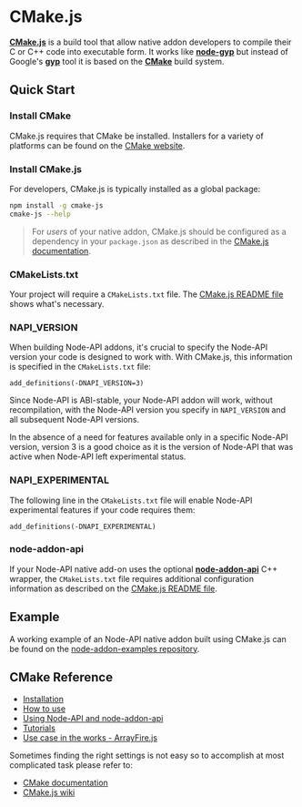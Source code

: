 # CMake.js

[**CMake.js**](cmake-js/cmake-js) is a build tool that allow native addon developers to compile their
C or C++ code into executable form. It works like **[node-gyp](node-gyp.md)** but
instead of Google's [**gyp**](https://gyp.gsrc.io) tool it is based on the [**CMake**](https://cmake.org) build system.

## Quick Start

### Install CMake

CMake.js requires that CMake be installed. Installers for a variety of platforms can be found on the [CMake website](https://cmake.org).

### Install CMake.js

For developers, CMake.js is typically installed as a global package:

```bash
npm install -g cmake-js
cmake-js --help
```

> For *users* of your native addon, CMake.js should be configured as a dependency in your `package.json` as described in the [CMake.js documentation](cmake-js/cmake-js).

### CMakeLists.txt

Your project will require a `CMakeLists.txt` file. The [CMake.js README file](cmake-js/cmake-js#usage) shows what's necessary.

### NAPI_VERSION

When building Node-API addons, it's crucial to specify the Node-API version your code is designed to work with. With CMake.js, this information is specified in the `CMakeLists.txt` file:

```
add_definitions(-DNAPI_VERSION=3)
```

Since Node-API is ABI-stable, your Node-API addon will work, without recompilation, with the Node-API version you specify in `NAPI_VERSION` and all subsequent Node-API versions.

In the absence of a need for features available only in a specific Node-API version, version 3 is a good choice as it is the version of Node-API that was active when Node-API left experimental status.

### NAPI_EXPERIMENTAL

The following line in the `CMakeLists.txt` file will enable Node-API experimental features if your code requires them:

```
add_definitions(-DNAPI_EXPERIMENTAL)
```

### node-addon-api

If your Node-API native add-on uses the optional [**node-addon-api**](/node-addon-api#node-addon-api-module) C++ wrapper, the `CMakeLists.txt` file requires additional configuration information as described on the [CMake.js README file](cmake-js/cmake-js#node-api-and-node-addon-api).

## Example

A working example of an Node-API native addon built using CMake.js can be found on the [node-addon-examples repository](/tree/main/src/8-tooling/build_with_cmake#building-node-api-addons-using-cmakejs).

## **CMake** Reference

  - [Installation](cmake-js/cmake-js#installation)
  - [How to use](cmake-js/cmake-js#usage)
  - [Using Node-API and node-addon-api](cmake-js/cmake-js#n-api-and-node-addon-api)
  - [Tutorials](cmake-js/cmake-js#tutorials)
  - [Use case in the works - ArrayFire.js](cmake-js/cmake-js#use-case-in-the-works---arrayfirejs)

Sometimes finding the right settings is not easy so to accomplish at most
complicated task please refer to:

- [CMake documentation](https://cmake.org/)
- [CMake.js wiki](cmake-js/cmake-js/wiki)
